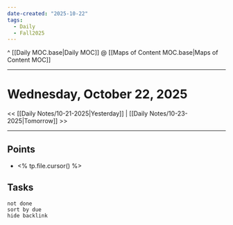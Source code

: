 ```yaml
---
date-created: "2025-10-22"
tags:
  - Daily
  - Fall2025
---
```

^ [[Daily MOC.base|Daily MOC]]
@ [[Maps of Content MOC.base|Maps of Content MOC]]

---
# Wednesday, October 22, 2025
<< [[Daily Notes/10-21-2025|Yesterday]] | [[Daily Notes/10-23-2025|Tomorrow]] >>

---
## Points
- <% tp.file.cursor() %>

## Tasks
```tasks
not done
sort by due
hide backlink
```
